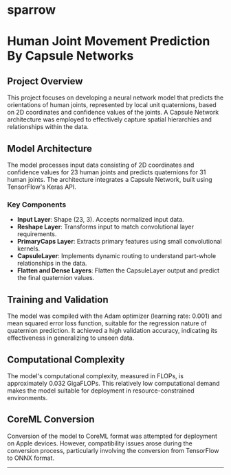 # sparrow

# Human Joint Movement Prediction By Capsule Networks

## Project Overview
This project focuses on developing a neural network model that predicts the orientations of human joints, represented by local unit quaternions, based on 2D coordinates and confidence values of the joints. A Capsule Network architecture was employed to effectively capture spatial hierarchies and relationships within the data.

## Model Architecture
The model processes input data consisting of 2D coordinates and confidence values for 23 human joints and predicts quaternions for 31 human joints. The architecture integrates a Capsule Network, built using TensorFlow's Keras API.

### Key Components
- **Input Layer**: Shape (23, 3). Accepts normalized input data.
- **Reshape Layer**: Transforms input to match convolutional layer requirements.
- **PrimaryCaps Layer**: Extracts primary features using small convolutional kernels.
- **CapsuleLayer**: Implements dynamic routing to understand part-whole relationships in the data.
- **Flatten and Dense Layers**: Flatten the CapsuleLayer output and predict the final quaternion values.

## Training and Validation
The model was compiled with the Adam optimizer (learning rate: 0.001) and mean squared error loss function, suitable for the regression nature of quaternion prediction. It achieved a high validation accuracy, indicating its effectiveness in generalizing to unseen data.

## Computational Complexity
The model's computational complexity, measured in FLOPs, is approximately 0.032 GigaFLOPs. This relatively low computational demand makes the model suitable for deployment in resource-constrained environments.

## CoreML Conversion
Conversion of the model to CoreML format was attempted for deployment on Apple devices. However, compatibility issues arose during the conversion process, particularly involving the conversion from TensorFlow to ONNX format.

---
